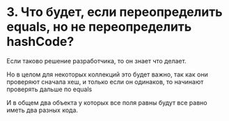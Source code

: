 # 3. Что будет, если переопределить equals, но не переопределить hashCode?

Если таково решение разработчика, то он знает что делает.

Но в целом для некоторых коллекций это будет важно, так как они проверяют сначала 
хеш, и только если он одинаков, то начинают проверять дальше по equals

И в общем два объекта у которых все поля равны будут все равно иметь два разных 
кода.